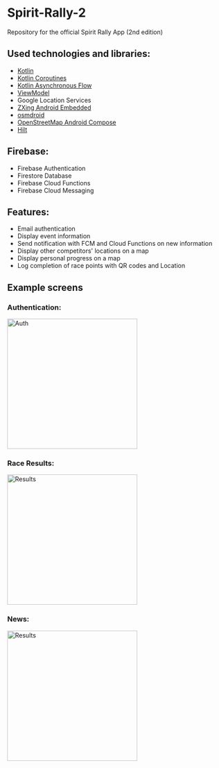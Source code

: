 # Spirit-Rally-2
Repository for the official Spirit Rally App (2nd edition)

## Used technologies and libraries:
- [Kotlin][1]
- [Kotlin Coroutines][6]
- [Kotlin Asynchronous Flow][7]
- [ViewModel][8]
- Google Location Services
- [ZXing Android Embedded][2]
- [osmdroid][3]
- [OpenStreetMap Android Compose][4]
- [Hilt][5]

## Firebase:
- Firebase Authentication
- Firestore Database
- Firebase Cloud Functions
- Firebase Cloud Messaging

## Features:
- Email authentication
- Display event information
- Send notification with FCM and Cloud Functions on new information
- Display other competitors' locations on a map
- Display personal progress on a map
- Log completion of race points with QR codes and Location

## Example screens
### Authentication:
<p align="left">
    <img src="https://github.com/user-attachments/assets/1ae6809f-0661-48f2-ae8d-dc5dee9dd50f" alt="Auth" width="300">
</p>

### Race Results:
<p align="left">
    <img src="https://github.com/user-attachments/assets/cfc50b4d-ace6-4d6c-a5a9-e63affc042dd" alt="Results" width="300">
</p>

### News:
<p align="left">
    <img src="https://github.com/user-attachments/assets/d0c51368-b2a5-4422-8974-718df6cb0a25" alt="Results" width="300">
</p>


[1]: https://kotlinlang.org/
[2]: https://github.com/journeyapps/zxing-android-embedded
[3]: https://github.com/osmdroid/osmdroid
[4]: https://github.com/utsmannn/osm-android-compose
[5]: https://dagger.dev/hilt/
[6]: https://kotlinlang.org/docs/coroutines-overview.html
[7]: https://kotlinlang.org/docs/flow.html
[8]: https://developer.android.com/topic/libraries/architecture/viewmodel
